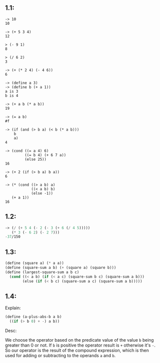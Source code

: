 ## 1.1:

```
-> 10
10
```

```
-> (+ 5 3 4)
12
```

```
> (- 9 1)
8
```

```
> (/ 6 2)
3
```

```
-> (+ (* 2 4) (- 4 6))
6
```

```
-> (define a 3)
-> (define b (+ a 1))
a is 3
b is 4
```

```
-> (+ a b (* a b))
19
```

```
-> (= a b)
#f
```


```
-> (if (and (> b a) (< b (* a b)))
	b 
	a)
4
```

```
-> (cond ((= a 4) 6)
	  	 ((= b 4) (+ 6 7 a))
	  	 (else 25))
16
```

```
-> (+ 2 (if (> b a) b a))
6
```

```
-> (* (cond ((> a b) a) 
       	    ((< a b) b)
            (else -1)) 
   (+ a 1))
16
```


## 1.2:


```lisp
-> (/ (+ 5 4 (- 2 (- 3 (+ 6 (/ 4 5)))))
   (* 3 (- 6 2) (- 2 7)))
-37/150
```

## 1.3:

```lisp
(define (square a) (* a a))
(define (square-sum a b) (+ (square a) (square b)))
(define (largest-square-sum a b c)
  (cond ((< a b) (if (< a c) (square-sum b c) (square-sum a b)))
        (else (if (< b c) (square-sum a c) (square-sum a b)))))
```


## 1.4:

Explain:

```lisp
(define (a-plus-abs-b a b) 
  ((if (> b 0) + -) a b))
```

Desc:

We choose the operator based on the predicate value of the value `b` being
greater than 0 or not. If `b` is positive the operator result is `+` otherwise
it's `-`.  So our operator is the result of the compound expression, which is
then used for adding or subtracting to the operands `a` and `b`.

